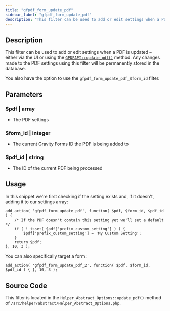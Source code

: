 ```yaml
---
title: "gfpdf_form_update_pdf"
sidebar_label: "gfpdf_form_update_pdf"
description: "This filter can be used to add or edit settings when a PDF is updated – either via the UI or using the GPDFAPI::update_pdf() method."
---
```


## Description

This filter can be used to add or edit settings when a PDF is updated – either via the UI or using the [`GPDFAPI::update_pdf()`](../api/update_pdf.md) method. Any changes made to the PDF settings using this filter will be permanently stored in the database.

You also have the option to use the `gfpdf_form_update_pdf_$form_id` filter.

## Parameters

### $pdf | array
*  The PDF settings

### $form_id | integer
*  The current Gravity Forms ID the PDF is being added to

### $pdf_id | string
*  The ID of the current PDF being processed

## Usage

In this snippet we're first checking if the setting exists and, if it doesn't, adding it to our settings array:

```
add_action( 'gfpdf_form_update_pdf', function( $pdf, $form_id, $pdf_id ) {
	/* If the PDF doesn't contain this setting yet we'll set a default */
	if ( ! isset( $pdf['prefix_custom_setting'] ) ) {
		$pdf['prefix_custom_setting'] = 'My Custom Setting';
	}
	return $pdf;
}, 10, 3 );
```

You can also specifically target a form:

```
add_action( 'gfpdf_form_update_pdf_2', function( $pdf, $form_id, $pdf_id ) { }, 10, 3 );
```

## Source Code

This filter is located in the `Helper_Abstract_Options::update_pdf()` method of `/src/helper/abstract/Helper_Abstract_Options.php`.
